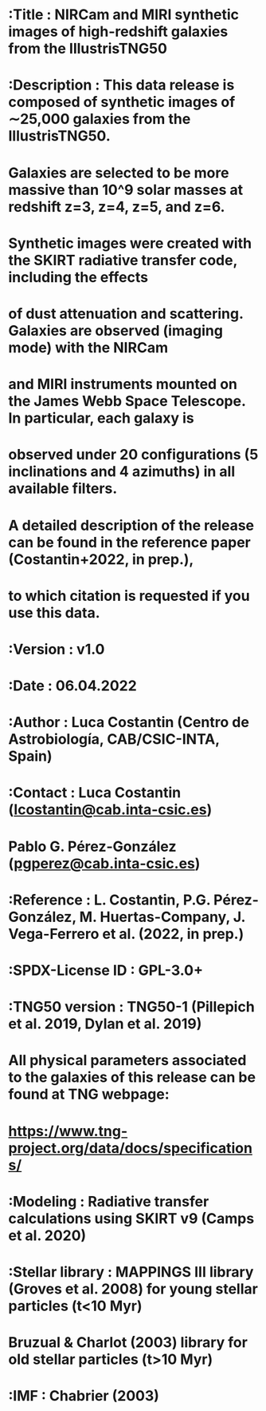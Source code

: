 # :Title           : NIRCam and MIRI synthetic images of high-redshift galaxies from the IllustrisTNG50
# 
# :Description     : This data release is composed of synthetic images of ∼25,000 galaxies from the IllustrisTNG50.
#                    Galaxies are selected to be more massive than 10^9 solar masses at redshift z=3, z=4, z=5, and z=6.
#                    Synthetic images were created with the SKIRT radiative transfer code, including the effects
#                    of dust attenuation and scattering. Galaxies are observed (imaging mode) with the NIRCam 
#                    and MIRI instruments mounted on the James Webb Space Telescope. In particular, each galaxy is
#                    observed under 20 configurations (5 inclinations and 4 azimuths) in all available filters.
#                    A detailed description of the release can be found in the reference paper (Costantin+2022, in prep.), 
#                    to which citation is requested if you use this data.
# 
# :Version         : v1.0
# :Date            : 06.04.2022
# :Author          : Luca Costantin (Centro de Astrobiología, CAB/CSIC-INTA, Spain)
# :Contact         : Luca Costantin (lcostantin@cab.inta-csic.es)
#                    Pablo G. Pérez-González (pgperez@cab.inta-csic.es)
# :Reference       : L. Costantin, P.G. Pérez-González, M. Huertas-Company, J. Vega-Ferrero et al. (2022, in prep.)
# :SPDX-License ID : GPL-3.0+  
#
# :TNG50 version   : TNG50-1 (Pillepich et al. 2019, Dylan et al. 2019)
#                    All physical parameters associated to the galaxies of this release can be found at TNG webpage: 
#                    https://www.tng-project.org/data/docs/specifications/
#
# :Modeling        : Radiative transfer calculations using SKIRT v9 (Camps et al. 2020)
#
# :Stellar library : MAPPINGS III library (Groves et al. 2008) for young stellar particles (t<10 Myr)
#                    Bruzual & Charlot (2003) library for old stellar particles (t>10 Myr)
#
# :IMF             : Chabrier (2003)
#
#
